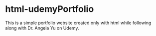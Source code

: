 # html-udemyPortfolio
This is a simple portfolio website created only with html while following along with Dr. Angela Yu on Udemy.
